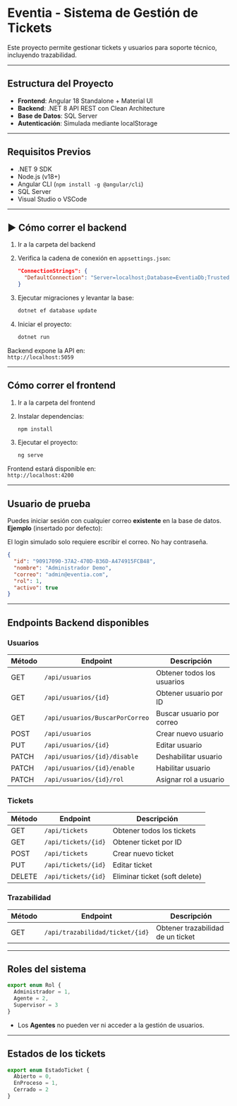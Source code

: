  #  Eventia - Sistema de Gestión de Tickets

Este proyecto permite gestionar tickets y usuarios para soporte técnico, incluyendo trazabilidad.

---

##  Estructura del Proyecto

- **Frontend**: Angular 18 Standalone + Material UI
- **Backend**: .NET 8 API REST con Clean Architecture
- **Base de Datos**: SQL Server
- **Autenticación**: Simulada mediante localStorage

---

##  Requisitos Previos

- .NET 9 SDK
- Node.js (v18+)
- Angular CLI (`npm install -g @angular/cli`)
- SQL Server
- Visual Studio o VSCode

---

## ▶ Cómo correr el backend

1. Ir a la carpeta del backend

2. Verifica la cadena de conexión en `appsettings.json`:

   ```json
   "ConnectionStrings": {
     "DefaultConnection": "Server=localhost;Database=EventiaDb;Trusted_Connection=True;TrustServerCertificate=True"
   }
   ```

3. Ejecutar migraciones y levantar la base:

   ```bash
   dotnet ef database update
   ```

4. Iniciar el proyecto:

   ```bash
   dotnet run
   ```

 Backend expone la API en:\
`http://localhost:5059`

---

##  Cómo correr el frontend

1. Ir a la carpeta del frontend

2. Instalar dependencias:

   ```bash
   npm install
   ```

3. Ejecutar el proyecto:

   ```bash
   ng serve
   ```

 Frontend estará disponible en:\
`http://localhost:4200`

---

##  Usuario de prueba

Puedes iniciar sesión con cualquier correo **existente** en la base de datos.\
**Ejemplo** (insertado por defecto):

 El login simulado solo requiere escribir el correo. No hay contraseña.

```json
{
  "id": "90917090-37A2-470D-B36D-A474915FCB48",
  "nombre": "Administrador Demo",
  "correo": "admin@eventia.com",
  "rol": 1,
  "activo": true
}
```

---

##  Endpoints Backend disponibles

###  Usuarios

| Método | Endpoint                        | Descripción                |
| ------ | ------------------------------- | -------------------------- |
| GET    | `/api/usuarios`                 | Obtener todos los usuarios |
| GET    | `/api/usuarios/{id}`            | Obtener usuario por ID     |
| GET    | `/api/usuarios/BuscarPorCorreo` | Buscar usuario por correo  |
| POST   | `/api/usuarios`                 | Crear nuevo usuario        |
| PUT    | `/api/usuarios/{id}`            | Editar usuario             |
| PATCH  | `/api/usuarios/{id}/disable`    | Deshabilitar usuario       |
| PATCH  | `/api/usuarios/{id}/enable`     | Habilitar usuario          |
| PATCH  | `/api/usuarios/{id}/rol`        | Asignar rol a usuario      |

###  Tickets

| Método | Endpoint            | Descripción                   |
| ------ | ------------------- | ----------------------------- |
| GET    | `/api/tickets`      | Obtener todos los tickets     |
| GET    | `/api/tickets/{id}` | Obtener ticket por ID         |
| POST   | `/api/tickets`      | Crear nuevo ticket            |
| PUT    | `/api/tickets/{id}` | Editar ticket                 |
| DELETE | `/api/tickets/{id}` | Eliminar ticket (soft delete) |

###  Trazabilidad

| Método | Endpoint                        | Descripción                       |
| ------ | ------------------------------- | --------------------------------- |
| GET    | `/api/trazabilidad/ticket/{id}` | Obtener trazabilidad de un ticket |

---

##  Roles del sistema

```ts
export enum Rol {
  Administrador = 1,
  Agente = 2,
  Supervisor = 3
}
```

- Los **Agentes** no pueden ver ni acceder a la gestión de usuarios.

---

##  Estados de los tickets

```ts
export enum EstadoTicket {
  Abierto = 0,
  EnProceso = 1,
  Cerrado = 2
}
```

